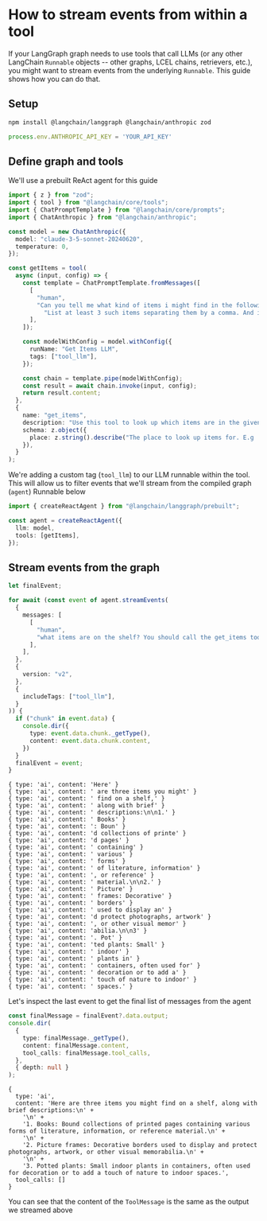 # How to stream events from within a tool

If your LangGraph graph needs to use tools that call LLMs (or any other LangChain `Runnable` objects -- other graphs, LCEL chains, retrievers, etc.), you might want to stream events from the underlying `Runnable`. This guide shows how you can do that.

## Setup

```bash
npm install @langchain/langgraph @langchain/anthropic zod
```

```typescript
process.env.ANTHROPIC_API_KEY = 'YOUR_API_KEY'
```

## Define graph and tools

We'll use a prebuilt ReAct agent for this guide


```typescript
import { z } from "zod";
import { tool } from "@langchain/core/tools";
import { ChatPromptTemplate } from "@langchain/core/prompts";
import { ChatAnthropic } from "@langchain/anthropic";

const model = new ChatAnthropic({
  model: "claude-3-5-sonnet-20240620",
  temperature: 0,
});

const getItems = tool(
  async (input, config) => {
    const template = ChatPromptTemplate.fromMessages([
      [
        "human",
        "Can you tell me what kind of items i might find in the following place: '{place}'. " +
          "List at least 3 such items separating them by a comma. And include a brief description of each item..",
      ],
    ]);

    const modelWithConfig = model.withConfig({
      runName: "Get Items LLM",
      tags: ["tool_llm"],
    });

    const chain = template.pipe(modelWithConfig);
    const result = await chain.invoke(input, config);
    return result.content;
  },
  {
    name: "get_items",
    description: "Use this tool to look up which items are in the given place.",
    schema: z.object({
      place: z.string().describe("The place to look up items for. E.g 'shelf'"),
    }),
  }
);
```

We're adding a custom tag (`tool_llm`) to our LLM runnable within the tool. This will allow us to filter events that we'll stream from the compiled graph (`agent`) Runnable below


```typescript
import { createReactAgent } from "@langchain/langgraph/prebuilt";

const agent = createReactAgent({
  llm: model,
  tools: [getItems],
});
```

## Stream events from the graph


```typescript
let finalEvent;

for await (const event of agent.streamEvents(
  {
    messages: [
      [
        "human",
        "what items are on the shelf? You should call the get_items tool.",
      ],
    ],
  },
  {
    version: "v2",
  },
  {
    includeTags: ["tool_llm"],
  }
)) {
  if ("chunk" in event.data) {
    console.dir({
      type: event.data.chunk._getType(),
      content: event.data.chunk.content,
    })
  }
  finalEvent = event;
}
```

    { type: 'ai', content: 'Here' }
    { type: 'ai', content: ' are three items you might' }
    { type: 'ai', content: ' find on a shelf,' }
    { type: 'ai', content: ' along with brief' }
    { type: 'ai', content: ' descriptions:\n\n1.' }
    { type: 'ai', content: ' Books' }
    { type: 'ai', content: ': Boun' }
    { type: 'ai', content: 'd collections of printe' }
    { type: 'ai', content: 'd pages' }
    { type: 'ai', content: ' containing' }
    { type: 'ai', content: ' various' }
    { type: 'ai', content: ' forms' }
    { type: 'ai', content: ' of literature, information' }
    { type: 'ai', content: ', or reference' }
    { type: 'ai', content: ' material.\n\n2.' }
    { type: 'ai', content: ' Picture' }
    { type: 'ai', content: ' frames: Decorative' }
    { type: 'ai', content: ' borders' }
    { type: 'ai', content: ' used to display an' }
    { type: 'ai', content: 'd protect photographs, artwork' }
    { type: 'ai', content: ', or other visual memor' }
    { type: 'ai', content: 'abilia.\n\n3' }
    { type: 'ai', content: '. Pot' }
    { type: 'ai', content: 'ted plants: Small' }
    { type: 'ai', content: ' indoor' }
    { type: 'ai', content: ' plants in' }
    { type: 'ai', content: ' containers, often used for' }
    { type: 'ai', content: ' decoration or to add a' }
    { type: 'ai', content: ' touch of nature to indoor' }
    { type: 'ai', content: ' spaces.' }


Let's inspect the last event to get the final list of messages from the agent


```typescript
const finalMessage = finalEvent?.data.output;
console.dir(
  {
    type: finalMessage._getType(),
    content: finalMessage.content,
    tool_calls: finalMessage.tool_calls,
  },
  { depth: null }
);

```

    {
      type: 'ai',
      content: 'Here are three items you might find on a shelf, along with brief descriptions:\n' +
        '\n' +
        '1. Books: Bound collections of printed pages containing various forms of literature, information, or reference material.\n' +
        '\n' +
        '2. Picture frames: Decorative borders used to display and protect photographs, artwork, or other visual memorabilia.\n' +
        '\n' +
        '3. Potted plants: Small indoor plants in containers, often used for decoration or to add a touch of nature to indoor spaces.',
      tool_calls: []
    }


You can see that the content of the `ToolMessage` is the same as the output we streamed above

